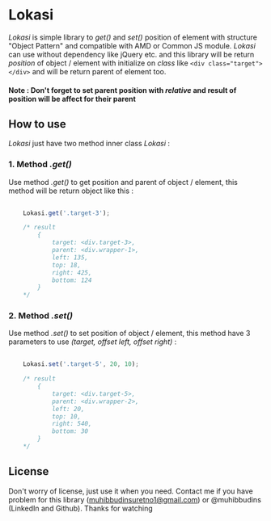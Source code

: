# Lokasi

*Lokasi* is simple library to *get()* and *set()* position of element with structure "Object Pattern" and compatible with AMD or Common JS module. *Lokasi* can use without dependency like jQuery etc. and this library will be return _position_ of object / element with initialize on *class* like ```<div class="target"></div>``` and will be return parent of element too.

#### Note : Don't forget to set parent position with _relative_ and result of position will be affect for their parent

## How to use

*Lokasi* just have two method inner class *Lokasi* :

### 1. Method _.get()_

Use method _.get()_ to get position and parent of object / element, this method will be return object like this :

``` javascript 
	
	Lokasi.get('.target-3');

	/* result
		{
			target: <div.target-3>,
			parent: <div.wrapper-1>, 
			left: 135,
			top: 18,
			right: 425,
			bottom: 124
		}
	*/
```

### 2. Method _.set()_

Use method _.set()_ to set position of object / element, this method have 3 parameters to use _(target, offset left, offset right)_ :

``` javascript 
	
	Lokasi.set('.target-5', 20, 10);

	/* result
		{
			target: <div.target-5>,
			parent: <div.wrapper-2>, 
			left: 20,
			top: 10,
			right: 540,
			bottom: 30
		}
	*/
```

## License

Don't worry of license, just use it when you need. Contact me if you have problem for this library (muhibbudinsuretno1@gmail.com) or @muhibbudins (LinkedIn and Github). Thanks for watching